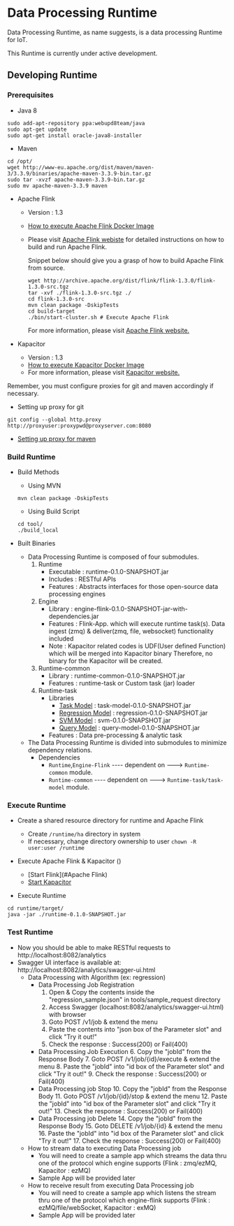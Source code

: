 Data Processing Runtime
================================

Data Processing Runtime, as name suggests, is a data processing Runtime for IoT.
 
This Runtime is currently under active development.

## Developing Runtime ##
### Prerequisites ###
- Java 8
```shell
sudo add-apt-repository ppa:webupd8team/java
sudo apt-get update
sudo apt-get install oracle-java8-installer
```
- Maven
```shell
cd /opt/
wget http://www-eu.apache.org/dist/maven/maven-3/3.3.9/binaries/apache-maven-3.3.9-bin.tar.gz
sudo tar -xvzf apache-maven-3.3.9-bin.tar.gz
sudo mv apache-maven-3.3.9 maven
```

- Apache Flink
  - Version : 1.3
  - [How to execute Apache Flink Docker Image](engine/engine-flink/README.md)
  - Please visit [Apache Flink webiste](https://flink.apache.org) for detailed instructions on how to build and run Apache Flink.

    Snippet below should give you a grasp of how to build Apache Flink from source.
    ```
    wget http://archive.apache.org/dist/flink/flink-1.3.0/flink-1.3.0-src.tgz
    tar -xvf ./flink-1.3.0-src.tgz ./
    cd flink-1.3.0-src
    mvn clean package -DskipTests
    cd build-target
    ./bin/start-cluster.sh # Execute Apache Flink
    ```
    For more information, please visit [Apache Flink website.](https://flink.apache.org)

- Kapacitor
  - Version : 1.3
  - [How to execute Kapacitor Docker Image](engine/engine-kapacitor/README.md)
  - For more information, please visit [Kapacitor website.](https://docs.influxdata.com/kapacitor/v1.4/introduction/installation/)

Remember, you must configure proxies for git and maven accordingly if necessary.

- Setting up proxy for git
```shell
git config --global http.proxy http://proxyuser:proxypwd@proxyserver.com:8080
```
- [Setting up proxy for maven](https://maven.apache.org/guides/mini/guide-proxies.html)


### Build Runtime ###
- Build Methods
   - Using MVN
    ```shell
    mvn clean package -DskipTests
    ```

    - Using Build Script
    ```shell
    cd tool/
    ./build_local
    ```
- Built Binaries
  - Data Processing Runtime is composed of four submodules.
    1. Runtime
       - Executable : runtime-0.1.0-SNAPSHOT.jar
       - Includes : RESTful APIs
       - Features : Abstracts interfaces for those open-source data processing engines
    2. Engine
       - Library : engine-flink-0.1.0-SNAPSHOT-jar-with-dependencies.jar
       - Features : Flink-App. which will execute runtime task(s).
                    Data ingest (zmq) & deliver(zmq, file, websocket) functionality included
       - Note : Kapacitor related codes is UDF(User defined Function) which will be merged into Kapacitor binary
                Therefore, no binary for the Kapacitor will be created.
    3. Runtime-common
       - Library : runtime-common-0.1.0-SNAPSHOT.jar
       - Features : runtime-task or Custom task (jar) loader
    4. Runtime-task
       - Libraries
         - [Task Model](runtime-task/TaskModel/readme.md) : task-model-0.1.0-SNAPSHOT.jar
         - [Regression Model](runtime-task/Regression/readme.md) : regression-0.1.0-SNAPSHOT.jar
         - [SVM Model](runtime-task/SVMModel/readme.md) : svm-0.1.0-SNAPSHOT.jar
         - [Query Model](runtime-task/QueryModel/readme.md) : query-model-0.1.0-SNAPSHOT.jar
       - Features : Data pre-processing & analytic task
  - The Data Processing Runtime is divided into submodules to minimize dependency relations.
    - Dependencies
      - `Runtime`,`Engine-Flink` ---- dependent on ---> `Runtime-common` module.
      - `Runtime-common`         ---- dependent on ---> `Runtime-task/task-model` module.

### Execute Runtime ###

- Create a shared resource directory for runtime and Apache Flink
  - Create `/runtime/ha` directory in system
  - If necessary, change directory ownership to user
  `chown -R user:user /runtime`

- Execute Apache Flink & Kapacitor ()
  - [Start Flink](#Apache Flink)
  - [Start Kapacitor](#Kapacitor)

- Execute Runtime
```shell
cd runtime/target/
java -jar ./runtime-0.1.0-SNAPSHOT.jar
```

### Test Runtime ###
- Now you should be able to make RESTful requests to http://localhost:8082/analytics
- Swagger UI interface is available at: http://localhost:8082/analytics/swagger-ui.html
  - Data Processing with Algorithm (ex: regression)
    - Data Processing Job Registration
      1. Open & Copy the contents inside the "regression_sample.json" in tools/sample_request directory
      2. Access Swagger (localhost:8082/analytics/swagger-ui.html) with browser
      3. Goto POST /v1/job & extend the menu
      4. Paste the contents into "json box of the Parameter slot" and click "Try it out!"
      5. Check the response : Success(200) or Fail(400)
    - Data Processing Job Execution
      6. Copy the "jobId" from the Response Body
      7. Goto POST /v1/job/{id}/execute & extend the menu
      8. Paste the "jobId" into "id box of the Parameter slot" and click "Try it out!"
      9. Check the response : Success(200) or Fail(400)
    - Data Processing job Stop
      10. Copy the "jobId" from the Response Body
      11. Goto POST /v1/job/{id}/stop & extend the menu
      12. Paste the "jobId" into "id box of the Parameter slot" and click "Try it out!"
      13. Check the response : Success(200) or Fail(400)
    - Data Processing job Delete
      14. Copy the "jobId" from the Response Body
      15. Goto DELETE /v1/job/{id} & extend the menu
      16. Paste the "jobId" into "id box of the Parameter slot" and click "Try it out!"
      17. Check the response : Success(200) or Fail(400)
  - How to stream data to executing Data Processing job
    - You will need to create a sample app which streams the data thru one of the protocol
      which engine supports (Flink : zmq/ezMQ, Kapacitor : ezMQ)
    - Sample App will be provided later
  - How to receive result from executing Data Processing job
    - You will need to create a sample app which listens the stream thru one of the protocol
      which engine-flink supports (Flink : ezMQ/file/webSocket, Kapacitor : exMQ)
    - Sample App will be provided later
